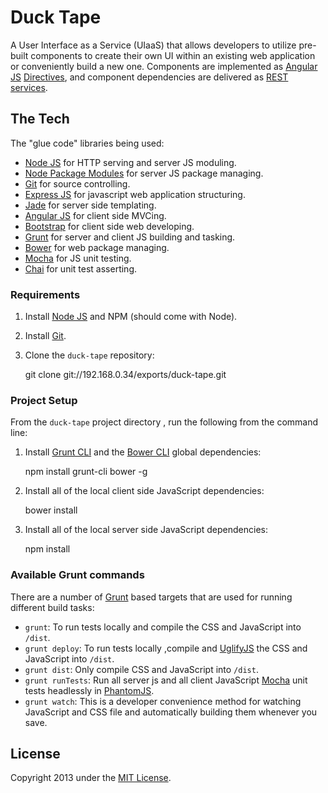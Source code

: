 # Duck Tape

 A User Interface as a Service (UIaaS) that allows developers to utilize pre-built components to create their own UI within an
 existing web application or conveniently build a new one. Components are implemented
 as [Angular JS](http://angularjs.org/) [Directives](http://docs.angularjs.org/guide/directive),
 and component dependencies are delivered as [REST services](http://www.vinaysahni.com/best-practices-for-a-pragmatic-restful-api).

## The Tech

The "glue code" libraries being used:

* [Node JS](http://nodejs.org/) for HTTP serving and server JS moduling.
* [Node Package Modules](https://npmjs.org/) for server JS package managing.
* [Git](http://git-scm.com/) for source controlling.
* [Express JS](http://www.expressjs.com/) for javascript web application structuring.
* [Jade](http://www.jade-lang.com/) for server side templating.
* [Angular JS](http://angularjs.org/) for client side MVCing.
* [Bootstrap](http://twitter.github.com/bootstrap/) for client side web developing.
* [Grunt](http://www.gruntjs.com/) for server and client JS building and tasking.
* [Bower](http://bower.io/) for web package managing.
* [Mocha](http://mochajs.org/) for JS unit testing.
* [Chai](http://chaijs.com/) for unit test asserting.

### Requirements

1) Install [Node JS](http://nodejs.org/) and NPM (should come with Node).

2) Install [Git](http://git-scm.com/).

3) Clone the `duck-tape` repository:

    git clone git://192.168.0.34/exports/duck-tape.git

### Project Setup

From the `duck-tape` project directory , run the following from the command line:

1) Install [Grunt CLI](https://github.com/gruntjs/grunt-cli) and the [Bower CLI](http://sindresorhus.com/bower-components/) global dependencies:

	npm install grunt-cli bower -g

2) Install all of the local client side JavaScript dependencies:

	bower install

3) Install all of the local server side JavaScript dependencies:

	npm install

### Available Grunt commands

There are a number of [Grunt](http://www.gruntjs.com/) based targets that are used for running different build tasks:

* `grunt`: To run tests locally and compile the CSS and JavaScript into `/dist`.
* `grunt deploy`: To run tests locally ,compile and [UglifyJS](http://lisperator.net/uglifyjs/) the CSS and JavaScript into `/dist`.
* `grunt dist`: Only compile CSS and JavaScript into `/dist`.
* `grunt runTests`: Run all server js and all client JavaScript [Mocha](http://visionmedia.github.io/mocha/) unit tests headlessly in [PhantomJS](http://phantomjs.org/).
* `grunt watch`: This is a developer convenience method for watching JavaScript and CSS file and automatically building them whenever you save.

## License
Copyright 2013 under the [MIT License](LICENSE).
